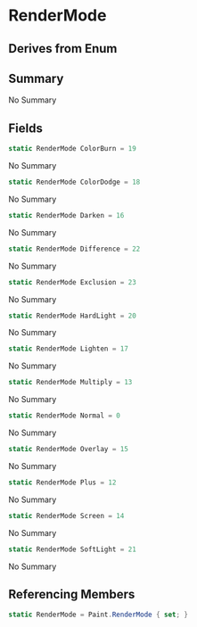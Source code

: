 # RenderMode

## Derives from Enum

## Summary

No Summary
## Fields

```c#
static RenderMode ColorBurn = 19
```
No Summary
```c#
static RenderMode ColorDodge = 18
```
No Summary
```c#
static RenderMode Darken = 16
```
No Summary
```c#
static RenderMode Difference = 22
```
No Summary
```c#
static RenderMode Exclusion = 23
```
No Summary
```c#
static RenderMode HardLight = 20
```
No Summary
```c#
static RenderMode Lighten = 17
```
No Summary
```c#
static RenderMode Multiply = 13
```
No Summary
```c#
static RenderMode Normal = 0
```
No Summary
```c#
static RenderMode Overlay = 15
```
No Summary
```c#
static RenderMode Plus = 12
```
No Summary
```c#
static RenderMode Screen = 14
```
No Summary
```c#
static RenderMode SoftLight = 21
```
No Summary
## Referencing Members

```c#
static RenderMode = Paint.RenderMode { set; } 
```
